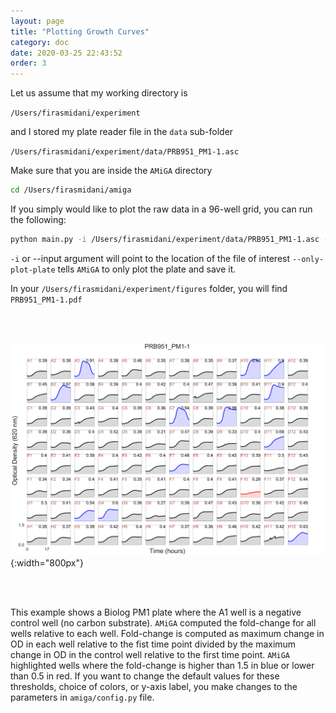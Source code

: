 ```yaml
---
layout: page
title: "Plotting Growth Curves"
category: doc
date: 2020-03-25 22:43:52
order: 3
---
```


Let us assume that my working directory is

`/Users/firasmidani/experiment`

and I stored my plate reader file in the `data` sub-folder

`/Users/firasmidani/experiment/data/PRB951_PM1-1.asc`

Make sure that you are inside the `AMiGA` directory

```bash
cd /Users/firasmidani/amiga
```

If you simply would like to plot the raw data in a 96-well grid, you can run the following:

```bash
python main.py -i /Users/firasmidani/experiment/data/PRB951_PM1-1.asc --only-plot-plate
```

`-i` or --input argument will point to the location of the file of interest
`--only-plot-plate` tells `AMiGA` to only plot the plate and save it.

In your `/Users/firasmidani/experiment/figures` folder, you will find `PRB951_PM1-1.pdf`

<br /><br />

![example_96_well_plot](../assets/img/example_plot.png){:width="800px"}

<br /><br />

This example shows a Biolog PM1 plate where the A1 well is a negative control well (no carbon substrate). `AMiGA` computed the fold-change for all wells relative to each well. Fold-change is computed as maximum change in OD in each well relative to the fist time point divided by the maximum change in OD in the control well relative to the first time point. `AMiGA` highlighted wells where the fold-change is higher than 1.5 in blue or lower than 0.5 in red. If you want to change the default values for these thresholds, choice of colors, or y-axis label, you make changes to the parameters in `amiga/config.py` file.
